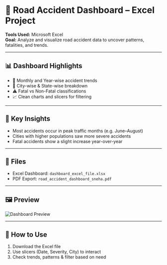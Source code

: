 # 🚧 Road Accident Dashboard – Excel Project

**Tools Used:** Microsoft Excel  
**Goal:** Analyze and visualize road accident data to uncover patterns, fatalities, and trends.

---

## 📊 Dashboard Highlights

- 📆 Monthly and Year-wise accident trends
- 📍 City-wise & State-wise breakdown
- ⚠️ Fatal vs Non-Fatal classifications
- 📈 Clean charts and slicers for filtering

---

## 🎯 Key Insights

- Most accidents occur in peak traffic months (e.g. June–August)
- Cities with higher populations saw more severe accidents
- Fatal accidents show a slight increase year-over-year

---

## 📎 Files

- Excel Dashboard: `dashboard_excel_file.xlsx`
- PDF Export: `road_accident_dashboard_sneha.pdf`

---

## 🖼️ Preview

![Dashboard Preview](visuals/dashboard_cover.png)

---

## 🚀 How to Use

1. Download the Excel file
2. Use slicers (Date, Severity, City) to interact
3. Check trends, patterns & filter based on need